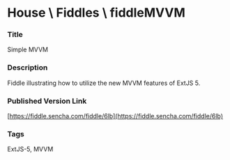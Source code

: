 House \ Fiddles \ fiddleMVVM
======

### Title
Simple MVVM

### Description
Fiddle illustrating how to utilize the new MVVM features of ExtJS 5.

### Published Version Link
[https://fiddle.sencha.com/fiddle/6lb](https://fiddle.sencha.com/fiddle/6lb)

### Tags
ExtJS-5, MVVM

 

